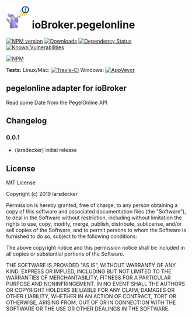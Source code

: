 <h1>
	<img src="admin/pegelonline.png" width="64"/>
	ioBroker.pegelonline
</h1>

[![NPM version](http://img.shields.io/npm/v/iobroker.pegelonline.svg)](https://www.npmjs.com/package/iobroker.pegelonline)
[![Downloads](https://img.shields.io/npm/dm/iobroker.pegelonline.svg)](https://www.npmjs.com/package/iobroker.pegelonline)
[![Dependency Status](https://img.shields.io/david/larsdecker/iobroker.pegelonline.svg)](https://david-dm.org/larsdecker/iobroker.pegelonline)
[![Known Vulnerabilities](https://snyk.io/test/github/larsdecker/ioBroker.pegelonline/badge.svg)](https://snyk.io/test/github/larsdecker/ioBroker.pegelonline)

[![NPM](https://nodei.co/npm/iobroker.pegelonline.png?downloads=true)](https://nodei.co/npm/iobroker.pegelonline/)

**Tests:** Linux/Mac: [![Travis-CI](http://img.shields.io/travis/larsdecker/ioBroker.pegelonline/master.svg)](https://travis-ci.org/larsdecker/ioBroker.pegelonline)
Windows: [![AppVeyor](https://ci.appveyor.com/api/projects/status/github/larsdecker/ioBroker.pegelonline?branch=master&svg=true)](https://ci.appveyor.com/project/larsdecker/ioBroker-pegelonline/)

## pegelonline adapter for ioBroker

Read some Date from the PegelOnline API

## Changelog

### 0.0.1
* (larsdecker) initial release

## License
MIT License

Copyright (c) 2019 larsdecker

Permission is hereby granted, free of charge, to any person obtaining a copy
of this software and associated documentation files (the "Software"), to deal
in the Software without restriction, including without limitation the rights
to use, copy, modify, merge, publish, distribute, sublicense, and/or sell
copies of the Software, and to permit persons to whom the Software is
furnished to do so, subject to the following conditions:

The above copyright notice and this permission notice shall be included in all
copies or substantial portions of the Software.

THE SOFTWARE IS PROVIDED "AS IS", WITHOUT WARRANTY OF ANY KIND, EXPRESS OR
IMPLIED, INCLUDING BUT NOT LIMITED TO THE WARRANTIES OF MERCHANTABILITY,
FITNESS FOR A PARTICULAR PURPOSE AND NONINFRINGEMENT. IN NO EVENT SHALL THE
AUTHORS OR COPYRIGHT HOLDERS BE LIABLE FOR ANY CLAIM, DAMAGES OR OTHER
LIABILITY, WHETHER IN AN ACTION OF CONTRACT, TORT OR OTHERWISE, ARISING FROM,
OUT OF OR IN CONNECTION WITH THE SOFTWARE OR THE USE OR OTHER DEALINGS IN THE
SOFTWARE.